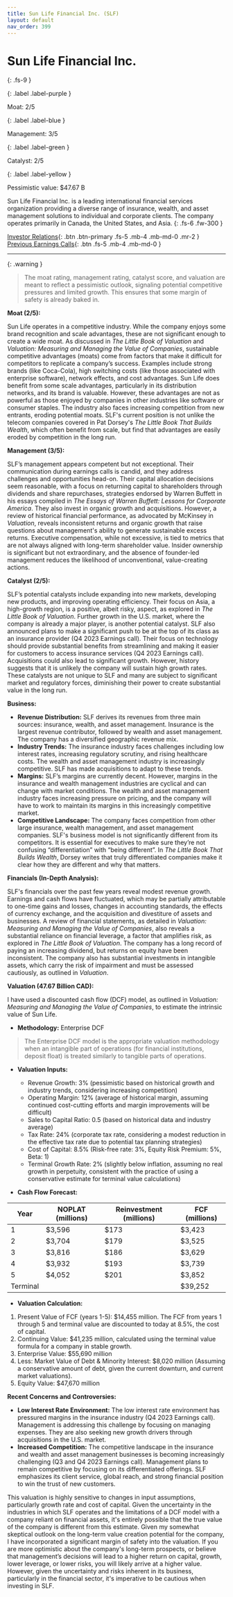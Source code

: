 ```yaml
---
title: Sun Life Financial Inc. (SLF)
layout: default
nav_order: 399
---
```


# Sun Life Financial Inc.
{: .fs-9 }

{: .label .label-purple }

Moat: 2/5

{: .label .label-blue }

Management: 3/5

{: .label .label-green }

Catalyst: 2/5

{: .label .label-yellow }

Pessimistic value: $47.67 B

Sun Life Financial Inc. is a leading international financial services organization providing a diverse range of insurance, wealth, and asset management solutions to individual and corporate clients.  The company operates primarily in Canada, the United States, and Asia.
{: .fs-6 .fw-300 }

[Investor Relations](https://www.google.com/search?q=SLF+investor+relations){: .btn .btn-primary .fs-5 .mb-4 .mb-md-0 .mr-2 }
[Previous Earnings Calls](https://discountingcashflows.com/company/SLF/transcripts/){: .btn .fs-5 .mb-4 .mb-md-0 }

---

{: .warning } 
>The moat rating, management rating, catalyst score, and valuation are meant to reflect a pessimistic outlook, signaling potential competitive pressures and limited growth. This ensures that some margin of safety is already baked in.


**Moat (2/5):**

Sun Life operates in a competitive industry.  While the company enjoys some brand recognition and scale advantages, these are not significant enough to create a wide moat.  As discussed in *The Little Book of Valuation* and *Valuation: Measuring and Managing the Value of Companies*, sustainable competitive advantages (moats) come from factors that make it difficult for competitors to replicate a company’s success. Examples include strong brands (like Coca-Cola), high switching costs (like those associated with enterprise software), network effects, and cost advantages. Sun Life does benefit from some scale advantages, particularly in its distribution networks, and its brand is valuable. However, these advantages are not as powerful as those enjoyed by companies in other industries like software or consumer staples. The industry also faces increasing competition from new entrants, eroding potential moats. SLF's current position is not unlike the telecom companies covered in Pat Dorsey's *The Little Book That Builds Wealth*, which often benefit from scale, but find that advantages are easily eroded by competition in the long run.

**Management (3/5):**

SLF’s management appears competent but not exceptional.  Their communication during earnings calls is candid, and they address challenges and opportunities head-on. Their capital allocation decisions seem reasonable, with a focus on returning capital to shareholders through dividends and share repurchases, strategies endorsed by Warren Buffett in his essays compiled in *The Essays of Warren Buffett: Lessons for Corporate America*. They also invest in organic growth and acquisitions. However, a review of historical financial performance, as advocated by McKinsey in *Valuation*, reveals inconsistent returns and organic growth that raise questions about management's ability to generate sustainable excess returns. Executive compensation, while not excessive, is tied to metrics that are not always aligned with long-term shareholder value. Insider ownership is significant but not extraordinary, and the absence of founder-led management reduces the likelihood of unconventional, value-creating actions.

**Catalyst (2/5):**

SLF’s potential catalysts include expanding into new markets, developing new products, and improving operating efficiency.  Their focus on Asia, a high-growth region, is a positive, albeit risky, aspect, as explored in *The Little Book of Valuation*. Further growth in the U.S. market, where the company is already a major player, is another potential catalyst. SLF also announced plans to make a significant push to be at the top of its class as an insurance provider (Q4 2023 Earnings call). Their focus on technology should provide substantial benefits from streamlining and making it easier for customers to access insurance services (Q4 2023 Earnings call). Acquisitions could also lead to significant growth.  However, history suggests that it is unlikely the company will sustain high growth rates. These catalysts are not unique to SLF and many are subject to significant market and regulatory forces, diminishing their power to create substantial value in the long run.

**Business:**

* **Revenue Distribution:** SLF derives its revenues from three main sources: insurance, wealth, and asset management.  Insurance is the largest revenue contributor, followed by wealth and asset management.  The company has a diversified geographic revenue mix.
* **Industry Trends:** The insurance industry faces challenges including low interest rates, increasing regulatory scrutiny, and rising healthcare costs. The wealth and asset management industry is increasingly competitive. SLF has made acquisitions to adapt to these trends.
* **Margins:** SLF’s margins are currently decent.  However, margins in the insurance and wealth management industries are cyclical and can change with market conditions. The wealth and asset management industry faces increasing pressure on pricing, and the company will have to work to maintain its margins in this increasingly competitive market.
* **Competitive Landscape:** The company faces competition from other large insurance, wealth management, and asset management companies.  SLF's business model is not significantly different from its competitors. It is essential for executives to make sure they’re not confusing “differentiation” with “being different”. In *The Little Book That Builds Wealth*, Dorsey writes that truly differentiated companies make it clear how they are different and why that matters.

**Financials (In-Depth Analysis):**

SLF's financials over the past few years reveal modest revenue growth. Earnings and cash flows have fluctuated, which may be partially attributable to one-time gains and losses, changes in accounting standards, the effects of currency exchange, and the acquisition and divestiture of assets and businesses.  A review of financial statements, as detailed in *Valuation: Measuring and Managing the Value of Companies*, also reveals a substantial reliance on financial leverage, a factor that amplifies risk, as explored in *The Little Book of Valuation*. The company has a long record of paying an increasing dividend, but returns on equity have been inconsistent.  The company also has substantial investments in intangible assets, which carry the risk of impairment and must be assessed cautiously, as outlined in *Valuation*.

**Valuation (47.67 Billion CAD):**

I have used a discounted cash flow (DCF) model, as outlined in *Valuation: Measuring and Managing the Value of Companies*, to estimate the intrinsic value of Sun Life.

* **Methodology:** Enterprise DCF

> The Enterprise DCF model is the appropriate valuation methodology when an intangible part of operations (for financial institutions, deposit float) is treated similarly to tangible parts of operations.

* **Valuation Inputs:**
    * Revenue Growth: 3% (pessimistic based on historical growth and industry trends, considering increasing competition)
    * Operating Margin: 12% (average of historical margin, assuming continued cost-cutting efforts and margin improvements will be difficult)
    * Sales to Capital Ratio: 0.5 (based on historical data and industry average)
    * Tax Rate: 24% (corporate tax rate, considering a modest reduction in the effective tax rate due to potential tax planning strategies)
    * Cost of Capital: 8.5% (Risk-free rate: 3%, Equity Risk Premium: 5%, Beta: 1)
    * Terminal Growth Rate: 2% (slightly below inflation, assuming no real growth in perpetuity, consistent with the practice of using a conservative estimate for terminal value calculations)

* **Cash Flow Forecast:**

| Year | NOPLAT (millions) | Reinvestment (millions) | FCF (millions) |
|---|---|---|---|
| 1 | $3,596 | $173 | $3,423 |
| 2 | $3,704 | $179 | $3,525 |
| 3 | $3,816 | $186 | $3,629 |
| 4 | $3,932 | $193 | $3,739 |
| 5 | $4,052 | $201 | $3,852 |
| Terminal |  |  | $39,252 |

* **Valuation Calculation:**

1. Present Value of FCF (years 1-5): $14,455 million. The FCF from years 1 through 5 and terminal value are discounted to today at 8.5%, the cost of capital.
2. Continuing Value: $41,235 million, calculated using the terminal value formula for a company in stable growth.
3. Enterprise Value: $55,690 million
4. Less: Market Value of Debt & Minority Interest: $8,020 million (Assuming a conservative amount of debt, given the current downturn, and current market valuations).
5. Equity Value: $47,670 million

**Recent Concerns and Controversies:**

* **Low Interest Rate Environment:** The low interest rate environment has pressured margins in the insurance industry (Q4 2023 Earnings call). Management is addressing this challenge by focusing on managing expenses. They are also seeking new growth drivers through acquisitions in the U.S. market.
* **Increased Competition:** The competitive landscape in the insurance and wealth and asset management businesses is becoming increasingly challenging (Q3 and Q4 2023 Earnings call). Management plans to remain competitive by focusing on its differentiated offerings. SLF emphasizes its client service, global reach, and strong financial position to win the trust of new customers.



This valuation is highly sensitive to changes in input assumptions, particularly growth rate and cost of capital.  Given the uncertainty in the industries in which SLF operates and the limitations of a DCF model with a company reliant on financial assets, it's entirely possible that the true value of the company is different from this estimate. Given my somewhat skeptical outlook on the long-term value creation potential for the company, I have incorporated a significant margin of safety into the valuation.  If you are more optimistic about the company's long-term prospects, or believe that management’s decisions will lead to a higher return on capital, growth, lower leverage, or lower risks, you will likely arrive at a higher value.  However, given the uncertainty and risks inherent in its business, particularly in the financial sector, it's imperative to be cautious when investing in SLF. 
